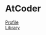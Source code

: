# AtCoder

[Profile](https://atcoder.jp/users/fjhr)  
[Library](https://github.com/fujihiraryo/python-kyopro-library)
